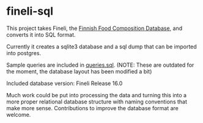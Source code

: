# fineli-sql

This project takes Fineli, the [Finnish Food Composition Database](http://www.fineli.fi/index.php?lang=en), and converts it into SQL format.

Currently it creates a sqlite3 database and a sql dump that can be imported into postgres.

Sample queries are included in [queries.sql](queries.sql). (NOTE: These are outdated for the moment, the database layout has been modified a bit)

Included database version: Fineli Release 16.0

Much work could be put into processing the data and turning this into a more proper relational database structure with naming conventions that make more sense. Contributions to improve the database format are welcome.

